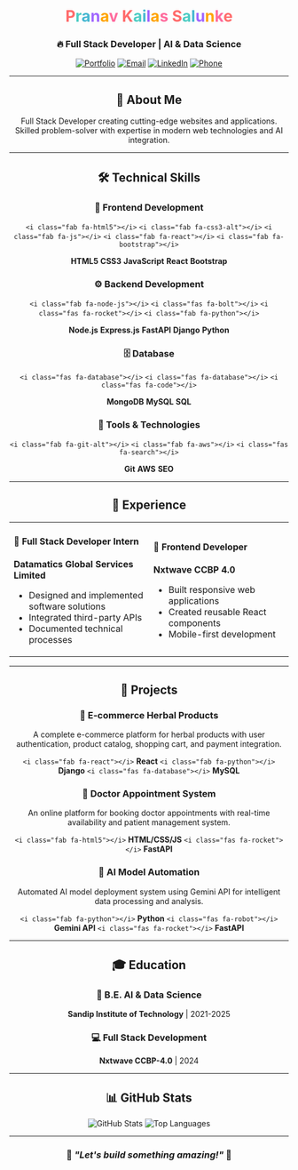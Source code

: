 <div align="center">

# <span style="color: #ff6b6b">P</span><span style="color: #4ecdc4">r</span><span style="color: #45b7d1">a</span><span style="color: #a166ff">n</span><span style="color: #ffa500">a</span><span style="color: #ff6b9d">v</span> <span style="color: #ff6b6b">K</span><span style="color: #4ecdc4">a</span><span style="color: #45b7d1">i</span><span style="color: #a166ff">l</span><span style="color: #ffa500">a</span><span style="color: #ff6b9d">s</span> <span style="color: #ff6b6b">S</span><span style="color: #4ecdc4">a</span><span style="color: #45b7d1">l</span><span style="color: #a166ff">u</span><span style="color: #ffa500">n</span><span style="color: #ff6b9d">k</span><span style="color: #ff6b6b">e</span>

### 🔥 Full Stack Developer | AI & Data Science

[![Portfolio](https://img.shields.io/badge/🌐_Visit_My_Portfolio-FF6B6B?style=for-the-badge&logo=google-chrome&logoColor=white)](https://bematrix09.github.io)
[![Email](https://img.shields.io/badge/📧_Email-misalunke09@gmail.com-4ECDC4?style=for-the-badge&logo=gmail&logoColor=white)](mailto:misalunke09@gmail.com)
[![LinkedIn](https://img.shields.io/badge/💼_LinkedIn-pranav--salunke-0A66C2?style=for-the-badge&logo=linkedin&logoColor=white)](https://linkedin.com/in/pranav-salunke)
[![Phone](https://img.shields.io/badge/📞_Call-9579995747-45B7D1?style=for-the-badge&logo=phone&logoColor=white)](tel:9579995747)

---

## 👤 About Me
Full Stack Developer creating cutting-edge websites and applications. Skilled problem-solver with expertise in modern web technologies and AI integration.

---

## 🛠️ Technical Skills

### 🎨 Frontend Development
`<i class="fab fa-html5"></i>` `<i class="fab fa-css3-alt"></i>` `<i class="fab fa-js"></i>` `<i class="fab fa-react"></i>` `<i class="fab fa-bootstrap"></i>`

**HTML5** **CSS3** **JavaScript** **React** **Bootstrap**

### ⚙️ Backend Development  
`<i class="fab fa-node-js"></i>` `<i class="fas fa-bolt"></i>` `<i class="fas fa-rocket"></i>` `<i class="fab fa-python"></i>`

**Node.js** **Express.js** **FastAPI** **Django** **Python**

### 🗄️ Database
`<i class="fas fa-database"></i>` `<i class="fas fa-database"></i>` `<i class="fas fa-code"></i>`

**MongoDB** **MySQL** **SQL**

### 🔧 Tools & Technologies
`<i class="fab fa-git-alt"></i>` `<i class="fab fa-aws"></i>` `<i class="fas fa-search"></i>`

**Git** **AWS** **SEO**

---

## 💼 Experience

<table>
<tr>
<td width="50%">

#### 🚀 Full Stack Developer Intern
**Datamatics Global Services Limited**
- Designed and implemented software solutions
- Integrated third-party APIs  
- Documented technical processes

</td>
<td width="50%">

#### 🎨 Frontend Developer
**Nxtwave CCBP 4.0**
- Built responsive web applications
- Created reusable React components
- Mobile-first development

</td>
</tr>
</table>

---

## 📂 Projects

### 🛒 E-commerce Herbal Products
A complete e-commerce platform for herbal products with user authentication, product catalog, shopping cart, and payment integration.

`<i class="fab fa-react"></i>` **React** `<i class="fab fa-python"></i>` **Django** `<i class="fas fa-database"></i>` **MySQL**

### 🏥 Doctor Appointment System  
An online platform for booking doctor appointments with real-time availability and patient management system.

`<i class="fab fa-html5"></i>` **HTML/CSS/JS** `<i class="fas fa-rocket"></i>` **FastAPI**

### 🤖 AI Model Automation
Automated AI model deployment system using Gemini API for intelligent data processing and analysis.

`<i class="fab fa-python"></i>` **Python** `<i class="fas fa-robot"></i>` **Gemini API** `<i class="fas fa-rocket"></i>` **FastAPI**

---

## 🎓 Education

### 🏫 B.E. AI & Data Science
**Sandip Institute of Technology** | 2021-2025

### 💻 Full Stack Development  
**Nxtwave CCBP-4.0** | 2024

---

## 📊 GitHub Stats

<div align="center">
  
![GitHub Stats](https://github-readme-stats.vercel.app/api?username=BEMatrix09&show_icons=true&theme=radical&hide_border=true)
![Top Languages](https://github-readme-stats.vercel.app/api/top-langs/?username=BEMatrix09&layout=compact&theme=radical&hide_border=true)

</div>

---

<div align="center">

### 🌟 *"Let's build something amazing!"* 🚀

</div>
</div>
